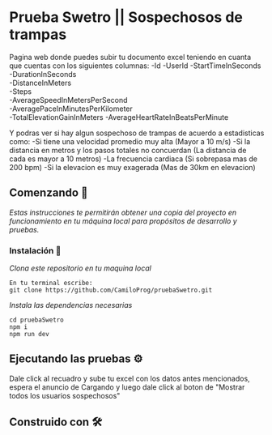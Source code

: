 # Prueba Swetro || Sospechosos de trampas

Pagina web donde puedes subir tu documento excel teniendo en cuanta que cuentas con los siguientes columnas: 
-Id	
-UserId	
-StartTimeInSeconds 
-DurationInSeconds	
-DistanceInMeters	
-Steps	
-AverageSpeedInMetersPerSecond	
-AveragePaceInMinutesPerKilometer	
-TotalElevationGainInMeters	
-AverageHeartRateInBeatsPerMinute

Y podras ver si hay algun sospechoso de trampas de acuerdo a estadisticas como:
-Si tiene una velocidad promedio muy alta (Mayor a 10 m/s)
-Si la distancia en metros y los pasos totales no concuerdan (La distancia de cada es mayor a 10 metros)
-La frecuencia cardiaca (Si sobrepasa mas de 200 bpm)
-Si la elevacion es muy exagerada (Mas de 30km en elevacion)

## Comenzando 🚀
_Estas instrucciones te permitirán obtener una copia del proyecto en funcionamiento en tu máquina local para propósitos de desarrollo y pruebas._

### Instalación 🔧

_Clona este repositorio en tu maquina local_

```
En tu terminal escribe:
git clone https://github.com/CamiloProg/pruebaSwetro.git
```
_Instala las dependencias necesarias_

```
cd pruebaSwetro
npm i
npm run dev
```
## Ejecutando las pruebas ⚙️

Dale click al recuadro y sube tu excel con los datos antes mencionados, espera el anuncio de Cargando y luego dale click al boton de "Mostrar todos los usuarios sospechosos"

## Construido con 🛠️
